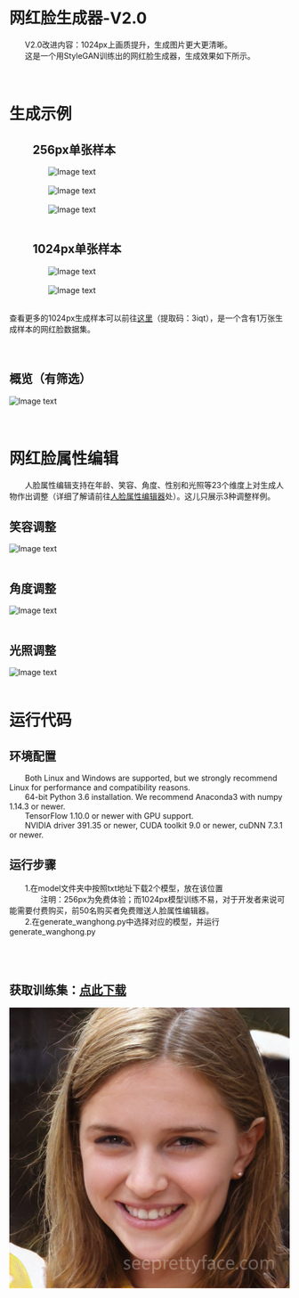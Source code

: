 # 网红脸生成器-V2.0
&emsp;&emsp;V2.0改进内容：1024px上画质提升，生成图片更大更清晰。<br />
&emsp;&emsp;这是一个用StyleGAN训练出的网红脸生成器，生成效果如下所示。<br /><br /><br />


# 生成示例

## &emsp;&emsp;256px单张样本
&emsp;&emsp;&emsp;&emsp;&emsp;![Image text](https://github.com/a312863063/seeprettyface-generator-wanghong/blob/master/examples/256px_example1.png)<br/><br/>
&emsp;&emsp;&emsp;&emsp;&emsp;![Image text](https://github.com/a312863063/seeprettyface-generator-wanghong/blob/master/examples/256px_example2.png)<br/><br/>
&emsp;&emsp;&emsp;&emsp;&emsp;![Image text](https://github.com/a312863063/seeprettyface-generator-wanghong/blob/master/examples/256px_example3.png)<br/><br/>

## &emsp;&emsp;1024px单张样本
&emsp;&emsp;&emsp;&emsp;&emsp;![Image text](https://github.com/a312863063/seeprettyface-generator-wanghong/blob/master/examples/example1.png)<br/><br/>
&emsp;&emsp;&emsp;&emsp;&emsp;![Image text](https://github.com/a312863063/seeprettyface-generator-wanghong/blob/master/examples/example2.png)<br/><br/>

查看更多的1024px生成样本可以前往[这里](https://pan.baidu.com/s/1Sn6j9g-8sddIvViGEawAWQ)（提取码：3iqt），是一个含有1万张生成样本的网红脸数据集。<br /><br /><br />

## 概览（有筛选）
![Image text](https://github.com/a312863063/seeprettyface-generator-wanghong/blob/master/examples/64_examples.jpg)
<br /><br /><br />

# 网红脸属性编辑
&emsp;&emsp;人脸属性编辑支持在年龄、笑容、角度、性别和光照等23个维度上对生成人物作出调整（详细了解请前往[人脸属性编辑器](https://github.com/a312863063/seeprettyface-face_editor)处）。这儿只展示3种调整样例。
## 笑容调整
![Image text](https://github.com/a312863063/seeprettyface-generator-wanghong/blob/master/examples/edit_smile.jpg)
<br/><br/>
## 角度调整
![Image text](https://github.com/a312863063/seeprettyface-generator-wanghong/blob/master/examples/edit_angle.jpg)
<br/><br/>
## 光照调整
![Image text](https://github.com/a312863063/seeprettyface-generator-wanghong/blob/master/examples/edit_exposure.jpg)
<br/><br/>

# 运行代码
## 环境配置
&emsp;&emsp;Both Linux and Windows are supported, but we strongly recommend Linux for performance and compatibility reasons.<br/>
&emsp;&emsp;64-bit Python 3.6 installation. We recommend Anaconda3 with numpy 1.14.3 or newer.<br/>
&emsp;&emsp;TensorFlow 1.10.0 or newer with GPU support.<br/>
&emsp;&emsp;NVIDIA driver 391.35 or newer, CUDA toolkit 9.0 or newer, cuDNN 7.3.1 or newer.<br/>

## 运行步骤
&emsp;&emsp;1.在model文件夹中按照txt地址下载2个模型，放在该位置<br/>
&emsp;&emsp;&emsp;&emsp;注明：256px为免费体验；而1024px模型训练不易，对于开发者来说可能需要付费购买，前50名购买者免费赠送人脸属性编辑器。<br/>
&emsp;&emsp;2.在generate_wanghong.py中选择对应的模型，并运行generate_wanghong.py<br/>
<br /><br /><br />
## 获取训练集：[点此下载](http://www.seeprettyface.com/mydataset_page2.html)
![Image text](https://github.com/a312863063/seeprettyface/blob/master/EP001-01.png)
